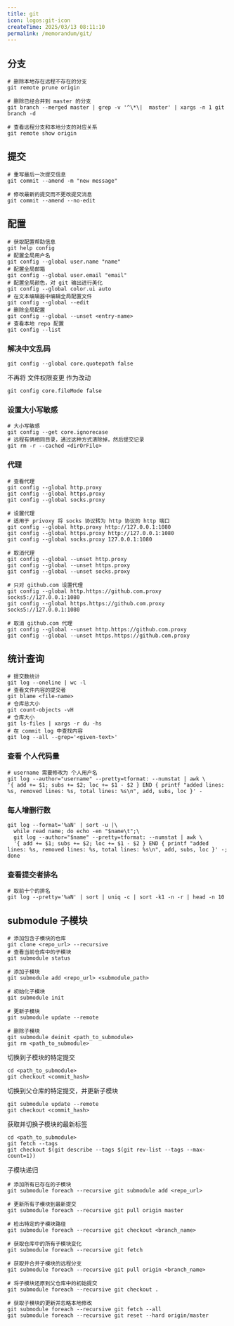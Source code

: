 ```yaml
---
title: git
icon: logos:git-icon
createTime: 2025/03/13 08:11:10
permalink: /memorandum/git/
---
```


## 分支

```shell :no-line-numbers
# 删除本地存在远程不存在的分支
git remote prune origin

# 删除已经合并到 master 的分支
git branch --merged master | grep -v '^\*\|  master' | xargs -n 1 git branch -d

# 查看远程分支和本地分支的对应关系
git remote show origin
```

## 提交

```shell :no-line-numbers
# 重写最后一次提交信息
git commit --amend -m "new message"

# 修改最新的提交而不更改提交消息
git commit --amend --no-edit
```

## 配置

```shell :no-line-numbers
# 获取配置帮助信息
git help config
# 配置全局用户名
git config --global user.name "name"
# 配置全局邮箱
git config --global user.email "email"
# 配置全局颜色，对 git 输出进行美化
git config --global color.ui auto
# 在文本编辑器中编辑全局配置文件
git config --global --edit
# 删除全局配置
git config --global --unset <entry-name>
# 查看本地 repo 配置
git config --list
```

### 解决中文乱码

```shell :no-line-numbers
git config --global core.quotepath false
```

不再将 文件权限变更 作为改动

```shell :no-line-numbers
git config core.fileMode false
```

### 设置大小写敏感

```shell :no-line-numbers
# 大小写敏感
git config --get core.ignorecase
# 远程有俩相同目录，通过这种方式清除掉，然后提交记录
git rm -r --cached <dirOrFile>
```

### 代理

```shell :no-line-numbers
# 查看代理
git config --global http.proxy
git config --global https.proxy
git config --global socks.proxy

# 设置代理
# 适用于 privoxy 将 socks 协议转为 http 协议的 http 端口
git config --global http.proxy http://127.0.0.1:1080
git config --global https.proxy http://127.0.0.1:1080
git config --global socks.proxy 127.0.0.1:1080

# 取消代理
git config --global --unset http.proxy
git config --global --unset https.proxy
git config --global --unset socks.proxy

# 只对 github.com 设置代理
git config --global http.https://github.com.proxy socks5://127.0.0.1:1080
git config --global https.https://github.com.proxy socks5://127.0.0.1:1080

# 取消 github.com 代理
git config --global --unset http.https://github.com.proxy
git config --global --unset https.https://github.com.proxy
```

## 统计查询

```shell :no-line-numbers
# 提交数统计
git log --oneline | wc -l
# 查看文件内容的提交者
git blame <file-name>
# 仓库总大小
git count-objects -vH
# 仓库大小
git ls-files | xargs -r du -hs
# 在 commit log 中查找内容
git log --all --grep='<given-text>'
```

### 查看 个人代码量

```shell :no-line-numbers
# username 需要修改为 个人用户名
git log --author="username" --pretty=tformat: --numstat | awk \
'{ add += $1; subs += $2; loc += $1 - $2 } END { printf "added lines: %s, removed lines: %s, total lines: %s\n", add, subs, loc }' -
```

### 每人增删行数

```shell :no-line-numbers
git log --format='%aN' | sort -u |\
  while read name; do echo -en "$name\t";\
  git log --author="$name" --pretty=tformat: --numstat | awk \
  '{ add += $1; subs += $2; loc += $1 - $2 } END { printf "added lines: %s, removed lines: %s, total lines: %s\n", add, subs, loc }' -; done
```

### 查看提交者排名

```shell :no-line-numbers
# 取前十个的排名
git log --pretty='%aN' | sort | uniq -c | sort -k1 -n -r | head -n 10
```

## submodule 子模块

```shell :no-line-numbers
# 添加包含子模块的仓库
git clone <repo_url> --recursive
# 查看当前仓库中的子模块
git submodule status

# 添加子模块
git submodule add <repo_url> <submodule_path>

# 初始化子模块
git submodule init

# 更新子模块
git submodule update --remote

# 删除子模块
git submodule deinit <path_to_submodule>
git rm <path_to_submodule>
```

切换到子模块的特定提交

```shell :no-line-numbers
cd <path_to_submodule>
git checkout <commit_hash>
```

切换到父仓库的特定提交，并更新子模块

```shell :no-line-numbers
git submodule update --remote
git checkout <commit_hash>
```

获取并切换子模块的最新标签

```shell :no-line-numbers
cd <path_to_submodule>
git fetch --tags
git checkout $(git describe --tags $(git rev-list --tags --max-count=1))
```

子模块递归

```shell :no-line-numbers
# 添加所有已存在的子模块
git submodule foreach --recursive git submodule add <repo_url>

# 更新所有子模块到最新提交
git submodule foreach --recursive git pull origin master

# 检出特定的子模块路径
git submodule foreach --recursive git checkout <branch_name>

# 获取仓库中的所有子模块变化
git submodule foreach --recursive git fetch

# 获取并合并子模块的远程分支
git submodule foreach --recursive git pull origin <branch_name>

# 将子模块还原到父仓库中的初始提交
git submodule foreach --recursive git checkout .

# 获取子模块的更新并忽略本地修改
git submodule foreach --recursive git fetch --all
git submodule foreach --recursive git reset --hard origin/master
```